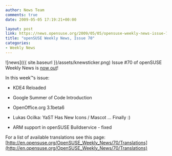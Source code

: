 ```yaml
---
author: News Team
comments: true
date: 2009-05-05 17:19:21+00:00

layout: post
link: https://news.opensuse.org/2009/05/05/opensuse-weekly-news-issue-70/
title: "openSUSE Weekly News, Issue 70"
categories:
- Weekly News
---
```

![news]({{ site.baseurl }}/assets/knewsticker.png) Issue #70 of openSUSE Weekly News is [now out](http://en.opensuse.org/OpenSUSE_Weekly_News/70)!  
  

In this week™s issue:
 

  *   KDE4 Reloaded

  *   Google Summer of Code Introduction

  *   OpenOffice.org 3.1beta6

  *   Lukas Ocilka: YaST Has New Icons / Mascot ... Finally :)

  *   ARM support in openSUSE Buildservice - fixed




For a list of available translations see this page:
[http://en.opensuse.org/OpenSUSE_Weekly_News/70/Translations](http://en.opensuse.org/OpenSUSE_Weekly_News/70/Translations)		
